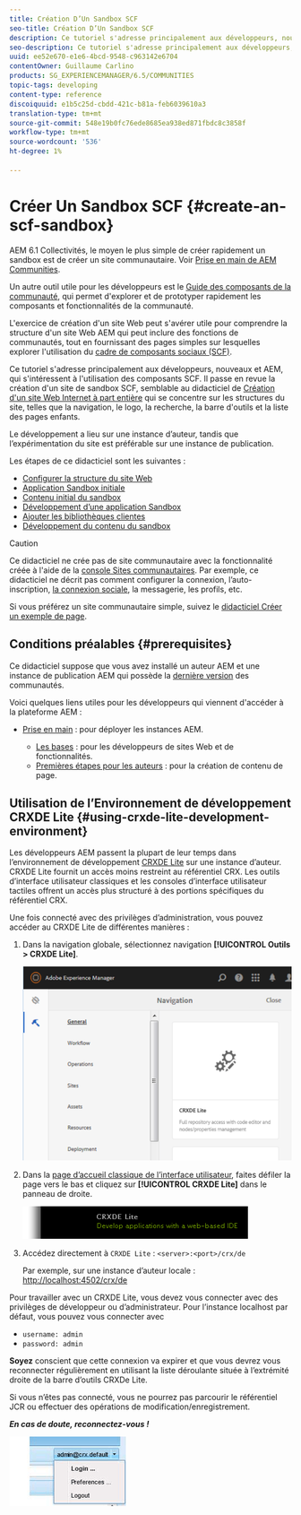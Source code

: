 ```yaml
---
title: Création D’Un Sandbox SCF
seo-title: Création D’Un Sandbox SCF
description: Ce tutoriel s'adresse principalement aux développeurs, nouveaux et AEM, qui s'intéressent à l'utilisation des composants SCF.  Il passe en revue la création du site An SCF Sandbox
seo-description: Ce tutoriel s'adresse principalement aux développeurs, nouveaux et AEM, qui s'intéressent à l'utilisation des composants SCF.  Il passe en revue la création du site An SCF Sandbox
uuid: ee52e670-e1e6-4bcd-9548-c963142e6704
contentOwner: Guillaume Carlino
products: SG_EXPERIENCEMANAGER/6.5/COMMUNITIES
topic-tags: developing
content-type: reference
discoiquuid: e1b5c25d-cbdd-421c-b81a-feb6039610a3
translation-type: tm+mt
source-git-commit: 548e19b0fc76ede8685ea938ed871fbdc8c3858f
workflow-type: tm+mt
source-wordcount: '536'
ht-degree: 1%

---
```




# Créer Un Sandbox SCF {#create-an-scf-sandbox}


AEM 6.1 Collectivités, le moyen le plus simple de créer rapidement un sandbox est de créer un site communautaire. Voir [Prise en main de AEM Communities](getting-started.md).

Un autre outil utile pour les développeurs est le [Guide des composants de la communauté](components-guide.md), qui permet d&#39;explorer et de prototyper rapidement les composants et fonctionnalités de la communauté.

L&#39;exercice de création d&#39;un site Web peut s&#39;avérer utile pour comprendre la structure d&#39;un site Web AEM qui peut inclure des fonctions de communautés, tout en fournissant des pages simples sur lesquelles explorer l&#39;utilisation du [cadre de composants sociaux (SCF)](scf.md).

Ce tutoriel s&#39;adresse principalement aux développeurs, nouveaux et AEM, qui s&#39;intéressent à l&#39;utilisation des composants SCF. Il passe en revue la création d&#39;un site de sandbox SCF, semblable au didacticiel de [Création d&#39;un site Web Internet à part entière](../../help/sites-developing/website.md) qui se concentre sur les structures du site, telles que la navigation, le logo, la recherche, la barre d&#39;outils et la liste des pages enfants.

Le développement a lieu sur une instance d’auteur, tandis que l’expérimentation du site est préférable sur une instance de publication.

Les étapes de ce didacticiel sont les suivantes :

* [Configurer la structure du site Web](setup-website.md)
* [Application Sandbox initiale](initial-app.md)
* [Contenu initial du sandbox](initial-content.md)
* [Développement d’une application Sandbox](develop-app.md)
* [Ajouter les bibliothèques clientes](add-clientlibs.md)
* [Développement du contenu du sandbox](develop-content.md)

>[!CAUTION]
>
>Ce didacticiel ne crée pas de site communautaire avec la fonctionnalité créée à l&#39;aide de la [console Sites communautaires](sites-console.md). Par exemple, ce didacticiel ne décrit pas comment configurer la connexion, l’auto-inscription, [la connexion sociale](social-login.md), la messagerie, les profils, etc.
>
>Si vous préférez un site communautaire simple, suivez le [didacticiel Créer un exemple de page](create-sample-page.md).

## Conditions préalables {#prerequisites}

Ce didacticiel suppose que vous avez installé un auteur AEM et une instance de publication AEM qui possède la [dernière version](deploy-communities.md#latest-releases) des communautés.

Voici quelques liens utiles pour les développeurs qui viennent d&#39;accéder à la plateforme AEM :

* [Prise en main](../../help/sites-deploying/deploy.md#getting-started) : pour déployer les instances AEM.

   * [Les bases](../../help/sites-developing/the-basics.md) : pour les développeurs de sites Web et de fonctionnalités.
   * [Premières étapes pour les auteurs](../../help/sites-authoring/first-steps.md) : pour la création de contenu de page.

## Utilisation de l’Environnement de développement CRXDE Lite {#using-crxde-lite-development-environment}

Les développeurs AEM passent la plupart de leur temps dans l’environnement de développement [CRXDE Lite](../../help/sites-developing/developing-with-crxde-lite.md) sur une instance d’auteur. CRXDE Lite fournit un accès moins restreint au référentiel CRX. Les outils d’interface utilisateur classiques et les consoles d’interface utilisateur tactiles offrent un accès plus structuré à des portions spécifiques du référentiel CRX.

Une fois connecté avec des privilèges d’administration, vous pouvez accéder au CRXDE Lite de différentes manières :

1. Dans la navigation globale, sélectionnez navigation **[!UICONTROL Outils > CRXDE Lite]**.

   ![crxde-lite](assets/tools-crxde.png)

2. Dans la [page d’accueil classique de l’interface utilisateur](http://localhost:4502/welcome.html), faites défiler la page vers le bas et cliquez sur **[!UICONTROL CRXDE Lite]** dans le panneau de droite.

   ![classic-ui-crxde](assets/classic-ui-crxde.png)

3. Accédez directement à `CRXDE Lite` : `<server>:<port>/crx/de`

   Par exemple, sur une instance d’auteur locale : [http://localhost:4502/crx/de](http://localhost:4502/crx/de)

Pour travailler avec un CRXDE Lite, vous devez vous connecter avec des privilèges de développeur ou d’administrateur. Pour l’instance localhost par défaut, vous pouvez vous connecter avec

* `username: admin`
* `password: admin`


**Soyez** conscient que cette connexion va expirer et que vous devrez vous reconnecter régulièrement en utilisant la liste déroulante située à l’extrémité droite de la barre d’outils CRXDe Lite.

Si vous n’êtes pas connecté, vous ne pourrez pas parcourir le référentiel JCR ou effectuer des opérations de modification/enregistrement.

***En cas de doute, reconnectez-vous !***

![réouverture](assets/relogin.png)
